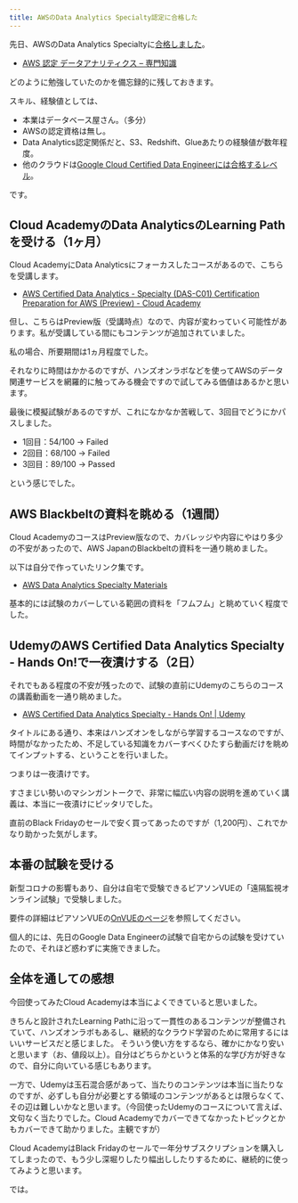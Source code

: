 ```yaml
---
title: AWSのData Analytics Specialty認定に合格した
---
```


先日、AWSのData Analytics Specialtyに[合格しました](https://www.youracclaim.com/badges/2d7129b5-e171-4deb-b710-feaa4bfbccf6)。

* [AWS 認定 データアナリティクス – 専門知識](https://aws.amazon.com/jp/certification/certified-data-analytics-specialty/)

どのように勉強していたのかを備忘録的に残しておきます。

スキル、経験値としては、

* 本業はデータベース屋さん。（多分）
* AWSの認定資格は無し。
* Data Analytics認定関係だと、S3、Redshift、Glueあたりの経験値が数年程度。
* 他のクラウドは[Google Cloud Certified Data Engineerには合格するレベル](/2020/12/02/google-cloud-certified-professional-data-engineer.html)。

です。

## Cloud AcademyのData AnalyticsのLearning Pathを受ける（1ヶ月）

Cloud AcademyにData Analyticsにフォーカスしたコースがあるので、こちらを受講します。

* [AWS Certified Data Analytics - Specialty (DAS-C01) Certification Preparation for AWS (Preview) - Cloud Academy](https://cloudacademy.com/learning-paths/aws-certified-data-analytics-specialty-das-c01-certification-preparation-for-aws-1804/)

但し、こちらはPreview版（受講時点）なので、内容が変わっていく可能性があります。私が受講している間にもコンテンツが追加されていました。

私の場合、所要期間は1ヵ月程度でした。

それなりに時間はかかるのですが、ハンズオンラボなどを使ってAWSのデータ関連サービスを網羅的に触ってみる機会ですので試してみる価値はあるかと思います。

最後に模擬試験があるのですが、これになかなか苦戦して、3回目でどうにかパスしました。

* 1回目：54/100 → Failed
* 2回目：68/100 → Failed
* 3回目：89/100 → Passed

という感じでした。

## AWS Blackbeltの資料を眺める（1週間）

Cloud AcademyのコースはPreview版なので、カバレッジや内容にやはり多少の不安があったので、AWS JapanのBlackbeltの資料を一通り眺めました。

以下は自分で作っていたリンク集です。

* [AWS Data Analytics Specialty Materials](https://gist.github.com/snaga/23a0f17ef28d967b6e55d7a82c9f1137)

基本的には試験のカバーしている範囲の資料を「フムフム」と眺めていく程度でした。

## UdemyのAWS Certified Data Analytics Specialty - Hands On!で一夜漬けする（2日）

それでもある程度の不安が残ったので、試験の直前にUdemyのこちらのコースの講義動画を一通り眺めました。

* [AWS Certified Data Analytics Specialty - Hands On! \| Udemy](https://www.udemy.com/course/aws-big-data/)

タイトルにある通り、本来はハンズオンをしながら学習するコースなのですが、時間がなかったため、不足している知識をカバーすべくひたすら動画だけを眺めてインプットする、ということを行いました。

つまりは一夜漬けです。

すさまじい勢いのマシンガントークで、非常に幅広い内容の説明を進めていく講義は、本当に一夜漬けにピッタリでした。

直前のBlack Fridayのセールで安く買ってあったのですが（1,200円）、これでかなり助かった気がします。

## 本番の試験を受ける

新型コロナの影響もあり、自分は自宅で受験できるピアソンVUEの「遠隔監視オンライン試験」で受験しました。

要件の詳細はピアソンVUEの[OnVUEのページ](https://www.pearsonvue.co.jp/aws/onvue)を参照してください。

個人的には、先日のGoogle Data Engineerの試験で自宅からの試験を受けていたので、それほど惑わずに実施できました。

## 全体を通しての感想

今回使ってみたCloud Academyは本当によくできていると思いました。

きちんと設計されたLearning Pathに沿って一貫性のあるコンテンツが整備されていて、ハンズオンラボもあるし、継続的なクラウド学習のために常用するにはいいサービスだと感じました。
そういう使い方をするなら、確かにかなり安いと思います（お、値段以上）。自分はどちらかというと体系的な学び方が好きなので、自分に向いている感じもあります。

一方で、Udemyは玉石混合感があって、当たりのコンテンツは本当に当たりなのですが、必ずしも自分が必要とする領域のコンテンツがあるとは限らなくて、その辺は難しいかなと思います。（今回使ったUdemyのコースについて言えば、文句なく当たりでした。Cloud Academyでカバーできてなかったトピックとかもカバーできて助かりました。主観ですが）

Cloud AcademyはBlack Fridayのセールで一年分サブスクリプションを購入してしまったので、もう少し深堀りしたり幅出ししたりするために、継続的に使ってみようと思います。

では。
